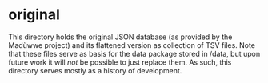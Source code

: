 # original

This directory holds the original JSON database (as provided by the Madùwwe project) and its flattened version as collection
of TSV files. Note that these files serve as basis for the data package stored in /data, but upon future work it will
*not* be possible to just replace them. As such, this directory serves mostly as a history of development.
